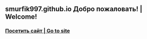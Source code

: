 ## smurfik997.github.io Добро пожаловать! | Welcome!
### [Посетить сайт | Go to site](http://smurfik997.github.io)
